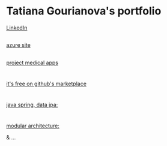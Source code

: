 # Tatiana Gourianova's portfolio

 [LinkedIn](https://www.linkedin.com/in/tatiana-gourianova)
##

[azure site](https://tasktranslate.azurewebsites.net/)
 ##

[project medical apps](https://play.google.com/store/apps/details?id=com.treatment.binocularvision.way)

#
 [it's free on github's marketplace](https://github.com/marketplace/binocularvisionraces)

#
 [java spring, data jpa:](https://github.com/DanyaTania/BinocularVision5)

#
 [modular architecture:](https://github.com/Tatiana-Gourianova/MonitorSensors2)
 
 
&  ...
  

